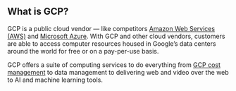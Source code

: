 
## What is GCP?

GCP is a public cloud vendor — like competitors [Amazon Web Services (AWS)](https://www.pluralsight.com/resources/blog/cloud/what-is-amazon-web-services-aws) and [Microsoft Azure](https://www.pluralsight.com/resources/blog/cloud/what-is-microsoft-azure). With GCP and other cloud vendors, customers are able to access computer resources housed in Google’s data centers around the world for free or on a pay-per-use basis.

GCP offers a suite of computing services to do everything from [GCP cost management](https://acloudguru.com/course/cost-control-on-gcp) to data management to delivering web and video over the web to AI and machine learning tools.